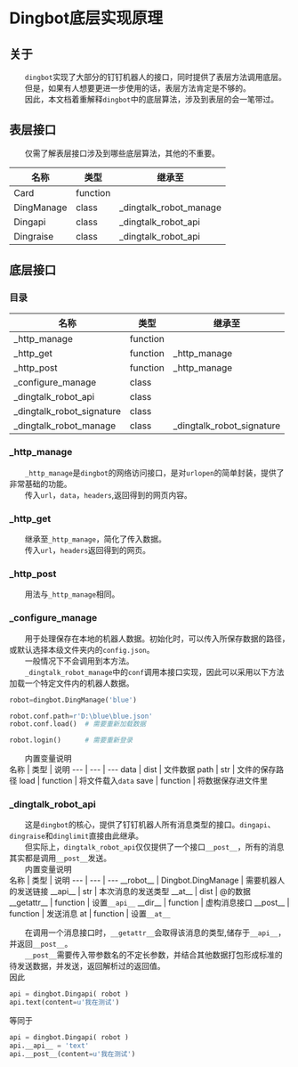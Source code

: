 # Dingbot底层实现原理
## 关于
　　`dingbot`实现了大部分的钉钉机器人的接口，同时提供了表层方法调用底层。  
　　但是，如果有人想要更进一步使用的话，表层方法肯定是不够的。  
　　因此，本文档着重解释`dingbot`中的底层算法，涉及到表层的会一笔带过。  
## 表层接口
　　仅需了解表层接口涉及到哪些底层算法，其他的不重要。

名称 | 类型 | 继承至
--- | --- | ---
Card | function |
DingManage | class | \_dingtalk\_robot\_manage
Dingapi | class | \_dingtalk\_robot\_api
Dingraise | class | \_dingtalk\_robot\_api

## 底层接口
### 目录
名称 | 类型 | 继承至
--- | --- | --- 
\_http\_manage | function | 
\_http\_get | function | \_http\_manage
\_http\_post | function | \_http\_manage
\_configure\_manage | class |
\_dingtalk\_robot\_api | class |
\_dingtalk\_robot\_signature | class | 
\_dingtalk\_robot\_manage | class | \_dingtalk\_robot\_signature

### \_http\_manage
　　`_http_manage`是`dingbot`的网络访问接口，是对`urlopen`的简单封装，提供了非常基础的功能。  
　　传入`url`，`data`，`headers`,返回得到的网页内容。
### \_http\_get
　　继承至`_http_manage`，简化了传入数据。  
　　传入`url`，`headers`返回得到的网页。
### \_http\_post
　　用法与`_http_manage`相同。
### \_configure\_manage
　　用于处理保存在本地的机器人数据。初始化时，可以传入所保存数据的路径，或默认选择本级文件夹内的`config.json`。  
　　一般情况下不会调用到本方法。  
　　`_dingtalk_robot_manage`中的`conf`调用本接口实现，因此可以采用以下方法加载一个特定文件内的机器人数据。  
```python
robot=dingbot.DingManage('blue')

robot.conf.path=r'D:\blue\blue.json'
robot.conf.load()  # 需要重新加载数据

robot.login()      # 需要重新登录
```
　　内置变量说明  
名称 | 类型 | 说明
--- | --- | ---
data | dist | 文件数据
path | str | 文件的保存路径
load | function | 将文件载入`data`
save | function | 将数据保存进文件里

### \_dingtalk\_robot\_api
　　这是`dingbot`的核心，提供了钉钉机器人所有消息类型的接口。`dingapi`、`dingraise`和`dinglimit`直接由此继承。  
　　但实际上，`dingtalk_robot_api`仅仅提供了一个接口`__post__`，所有的消息其实都是调用`__post__`发送。  
　　内置变量说明  
名称 | 类型 | 说明
--- | --- | ---
\_\_robot\_\_ | Dingbot.DingManage | 需要机器人的发送链接
\_\_api\_\_ | str | 本次消息的发送类型
\_\_at\_\_ | dist | @的数据
\_\_getattr\_\_ | function | 设置`__api__`
\_\_dir\_\_ | function | 虚构消息接口
\_\_post\_\_ | function | 发送消息
at | function | 设置`__at__`

　　在调用一个消息接口时，`__getattr__`会取得该消息的类型,储存于`__api__`，并返回`__post__`。  
　　`__post__`需要传入带参数名的不定长参数，并结合其他数据打包形成标准的待发送数据，并发送，返回解析过的返回值。  
因此
```python
api = dingbot.Dingapi( robot )
api.text(content=u'我在测试')
```
等同于
```python
api = dingbot.Dingapi( robot )
api.__api__ = 'text'
api.__post__(content=u'我在测试')
```
